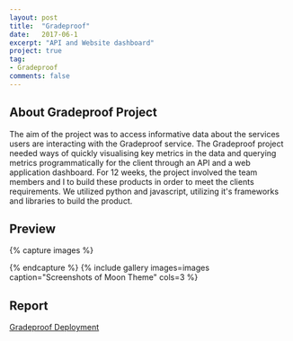 ```yaml
---
layout: post
title:  "Gradeproof"
date:   2017-06-1
excerpt: "API and Website dashboard"
project: true
tag:
- Gradeproof
comments: false
---
```




## About Gradeproof Project
The aim of the project was to access informative data about the services users are interacting with the Gradeproof
service. The Gradeproof project needed ways of quickly visualising key metrics in the data and querying metrics
programmatically for the client through an API and a web application dashboard. For 12 weeks, the project involved the team members
and I to build these products in order to meet the clients requirements. We utilized python and javascript, utilizing
it's frameworks and libraries to build the product.

## Preview
{% capture images %}

{% endcapture %}
{% include gallery images=images caption="Screenshots of Moon Theme" cols=3 %}



## Report
 [Gradeproof Deployment](https://penguinrage.github.io/assets/pdf/gradeproof-doc.pdf)

